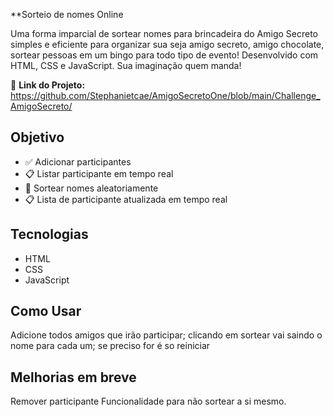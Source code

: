 **Sorteio de nomes Online

Uma forma imparcial de sortear nomes para brincadeira do Amigo Secreto simples e eficiente para organizar sua  seja amigo secreto, amigo chocolate, sortear pessoas em um bingo para todo tipo de evento! Desenvolvido com HTML, CSS e JavaScript. Sua imaginação quem manda!

🔗 **Link do Projeto:** https://github.com/Stephanietcae/AmigoSecretoOne/blob/main/Challenge_AmigoSecreto/

## Objetivo

- ✅ Adicionar participantes
- 📋 Listar participante em tempo real 
- 🎲 Sortear nomes aleatoriamente 
- 📋 Lista de participante atualizada em tempo real

##  Tecnologias 
- HTML
- CSS
- JavaScript 

## Como Usar
Adicione todos amigos que irão participar;
clicando em sortear vai saindo o nome para cada um;
se preciso for é so reiniciar

## Melhorias em breve
Remover participante 
Funcionalidade para não sortear a si mesmo. 

